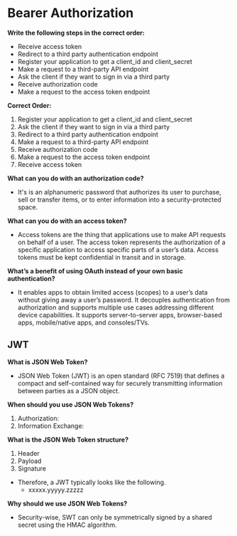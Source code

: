 # Bearer Authorization

**Write the following steps in the correct order:**

- Receive access token
- Redirect to a third party authentication endpoint
- Register your application to get a client_id and client_secret
- Make a request to a third-party API endpoint
- Ask the client if they want to sign in via a third party
- Receive authorization code
- Make a request to the access token endpoint

**Correct Order:**

1. Register your application to get a client_id and client_secret
2. Ask the client if they want to sign in via a third party
3. Redirect to a third party authentication endpoint
4. Make a request to a third-party API endpoint
5. Receive authorization code
6. Make a request to the access token endpoint
7. Receive access token

**What can you do with an authorization code?**

- It's is an alphanumeric password that authorizes its user to purchase, sell or transfer items, or to enter information into a security-protected space.

**What can you do with an access token?**

- Access tokens are the thing that applications use to make API requests on behalf of a user. The access token represents the authorization of a specific application to access specific parts of a user’s data.
Access tokens must be kept confidential in transit and in storage.

**What’s a benefit of using OAuth instead of your own basic authentication?**

- It enables apps to obtain limited access (scopes) to a user’s data without giving away a user’s password. It decouples authentication from authorization and supports multiple use cases addressing different device capabilities. It supports server-to-server apps, browser-based apps, mobile/native apps, and consoles/TVs.

## JWT

**What is JSON Web Token?**

- JSON Web Token (JWT) is an open standard (RFC 7519) that defines a compact and self-contained way for securely transmitting information between parties as a JSON object.

**When should you use JSON Web Tokens?**

1. Authorization:
2. Information Exchange:

**What is the JSON Web Token structure?**

1. Header
2. Payload
3. Signature

- Therefore, a JWT typically looks like the following.
   - xxxxx.yyyyy.zzzzz

**Why should we use JSON Web Tokens?**

- Security-wise, SWT can only be symmetrically signed by a shared secret using the HMAC algorithm.